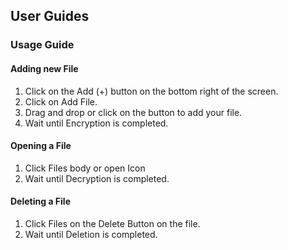 ## User Guides

### Usage Guide

#### Adding new File
1. Click on the Add (+) button on the bottom right of the screen.
2. Click on Add File.
3. Drag and drop or click on the button to add your file.
4. Wait until Encryption is completed.

#### Opening a File
1. Click Files body or open Icon
2. Wait until Decryption is completed.

#### Deleting a File
1. Click Files on the Delete Button on the file.
2. Wait until Deletion is completed.